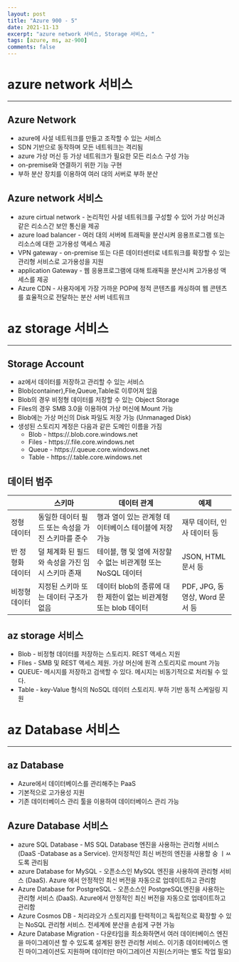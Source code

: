 ```yaml
---
layout: post
title: "Azure 900 - 5"
date: 2021-11-13
excerpt: "azure network 서비스, Storage 서비스, "
tags: [azure, ms, az-900]
comments: false
---
```


# azure network 서비스

---

## Azure Network

- azure에 사설 네트워크를 만들고 조작할 수 있는 서비스
- SDN 기반으로 동작하며 모든 네트워크는 격리됨
- azure 가상 머신 등 가상 네트워크가 필요한 모든 리소스 구성 가능
- on-premise와 연결하기 위한 기능 구현
- 부하 분산 장치를 이용하여 여러 대의 서버로 부하 분산

## Azure network 서비스

- azure cirtual network - 논리적인 사설 네트워크를 구성할 수 있어 가상 머신과 같은 리소스간 보안 통신을 제공
- azure load balancer - 여러 대의 서버에 트래픽을 분산시켜 응용프로그램 또는 리소스에 대한 고가용성 액세스 제공
- VPN gateway - on-premise 또는 다른 데이터센터로 네트워크를 확장할 수 있는 관리형 서비스로 고가용성을 지원
- application Gateway - 웹 응용프로그램에 대해 트래픽을 분산시켜 고가용성 액세스를 제공
- Azure CDN - 사용자에게 가장 가까운 POP에 정적 콘텐츠를 캐싱하여 웹 콘텐츠를 효율적으로 전달하는 분산 서버 네트워크

# az storage 서비스

---

## Storage Account

- az에서 데이터를 저장하고 관리할 수 있는 서비스
- Blob(container),Flie,Queue,Table로 이루어져 있음
- Blob의 경우 비정형 데이터를 저장할 수 있는 Object Storage
- Files의 경우 SMB 3.0을 이용하여 가상 머신에 Mount 가능
- Blob에는 가상 머신의 Disk 파일도 저장 가능 (Unmanaged Disk)
- 생성된 스토리지 계정은 다음과 같은 도메인 이름을 가짐
  - Blob - https://<storage name>.blob.core.windows.net
  - Files - https://<storage name>.file.core.windows.net
  - Queue - https://<storage name>.queue.core.windows.net
  - Table - https://<storage name>.table.core.windows.net

## 데이터 범주

|                  | 스키마                                            | 데이터 관계                                                     | 예제                           |
| ---------------- | ------------------------------------------------- | --------------------------------------------------------------- | ------------------------------ |
| 정형 데이터      | 동일한 데이터 필드 또는 속성을 가진 스키마를 준수 | 행과 열이 있는 관계형 데이터베이스 테이블에 저장 가능           | 재무 데이터, 인사 데이터 등    |
| 반 정형화 데이터 | 덜 체계화 된 필드와 속성을 가진 임시 스키마 존재  | 테이블, 행 및 열에 저장할 수 없는 비관계형 또는 NoSQL 데이터    | JSON, HTML 문서 등             |
| 비정형 데이터    | 지정된 스키마 또는 데이터 구조가 없음             | 데이터 blob의 종류에 대한 제한이 없는 비관계형 또는 blob 데이터 | PDF, JPG, 동영상, Word 문서 등 |

## az storage 서비스

- Blob - 비정형 데이터를 저장하는 스토리지. REST 액세스 지원
- FIles - SMB 및 REST 액세스 제원. 가상 머신에 원격 스토리지로 mount 가능
- QUEUE- 메시지를 저장하고 검색할 수 있다. 메시지는 비동기적으로 처리될 수 있다.
- Table - key-Value 형식의 NoSQL 데이터 스토리지. 부하 기반 동적 스케일링 지원

# az Database 서비스

---

## az Database

- Azure에서 데이터베이스를 관리해주는 PaaS
- 기본적으로 고가용성 지원
- 기존 데이터베이스 관리 툴을 이용하여 데이터베이스 관리 가능

## Azure Database 서비스

- azure SQL Database - MS SQL Database 엔진을 사용하는 관리형 서비스(DaaS -Database as a Service). 안저정적인 최신 버전의 엔진을 사용할 숭 ㅣㅆ도록 관리됨
- azure Database for MySQL - 오픈소스인 MySQL 엔진을 사용하여 관리형 서비스 (DaaS). Azure 에서 안정적인 최신 버전을 자동으로 업데이트하고 관리함
- Azure Database for PostgreSQL - 오픈소스인 PostgreSQL엔진을 사용하는 관리형 서비스 (DaaS). Azure에서 안정적인 최신 버전을 자동으로 업데이트하고 관리함
- Azure Cosmos DB - 처리랴오가 스토리지를 탄력적이고 독립적으로 확장할 수 있는 NoSQL 관리형 서비스. 전세계에 분산을 손쉽게 구현 가능
- Azure Database Migration - 다운타임을 최소화하면서 여러 데이터베이스 엔진을 마이그레이션 할 수 있도록 설계된 완전 관리형 서비스. 이기종 데이터베이스 엔진 마이그레이션도 지원하며 데이터만 마이그레이션 지원(스키마는 별도 작업 필요)
